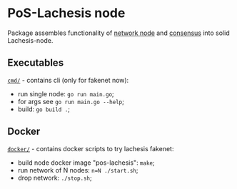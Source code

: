 # PoS-Lachesis node

Package assembles functionality of [network node](../posnode/) and [consensus](../posposet/) into solid Lachesis-node.

## Executables

[`cmd/`](./cmd/) - contains cli (only for fakenet now):

- run single node: `go run main.go`;
- for args see `go run main.go --help`;
- build: `go build .`;

## Docker

[`docker/`](./docker/) - contains docker scripts to try lachesis fakenet:

- build node docker image "pos-lachesis": `make`;
- run network of N nodes: `n=N ./start.sh`;
- drop network: `./stop.sh`;
